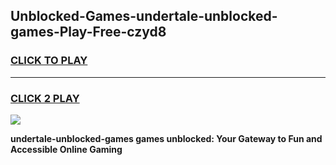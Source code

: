
## Unblocked-Games-undertale-unblocked-games-Play-Free-czyd8
<h3>
<a href="https://premium76.site?title=undertale-unblocked-games&ref=23A">CLICK TO PLAY</a></h3>
<hr>

<h3>
<a href="https://premium76.site?title=undertale-unblocked-games&ref=23A">CLICK 2 PLAY</a>
  
</h3>

<a href="https://premium76.site?title=undertale-unblocked-games&ref=23A"><img src="https://clearcache.store/games.png"></a>


**undertale-unblocked-games games unblocked: Your Gateway to Fun and Accessible Online Gaming**

